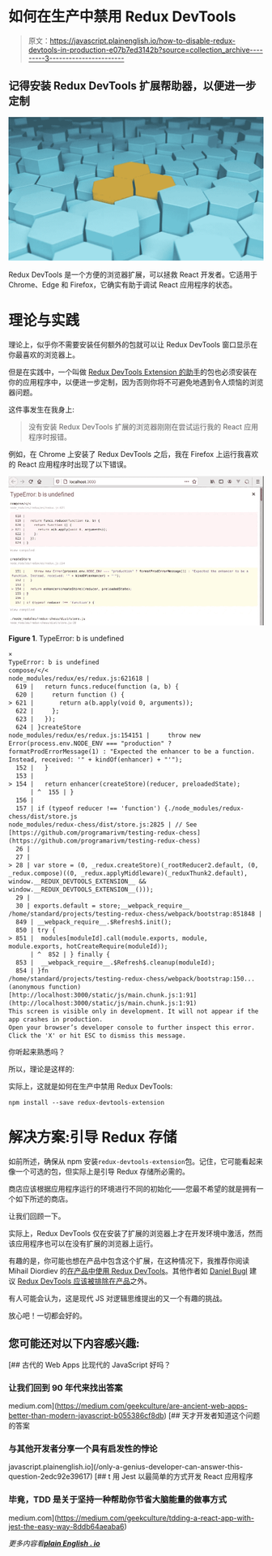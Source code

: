 # 如何在生产中禁用 Redux DevTools

> 原文：<https://javascript.plainenglish.io/how-to-disable-redux-devtools-in-production-e07b7ed3142b?source=collection_archive---------3----------------------->

## 记得安装 Redux DevTools 扩展帮助器，以便进一步定制

![](img/1eb9b5ed6097361515c464f060851927.png)

Redux DevTools 是一个方便的浏览器扩展，可以拯救 React 开发者。它适用于 Chrome、Edge 和 Firefox，它确实有助于调试 React 应用程序的状态。

# 理论与实践

理论上，似乎你不需要安装任何额外的包就可以让 Redux DevTools 窗口显示在你最喜欢的浏览器上。

但是在实践中，一个叫做 [Redux DevTools Extension 的助手](https://www.npmjs.com/package/redux-devtools-extension)的包也必须安装在你的应用程序中，以便进一步定制，因为否则你将不可避免地遇到令人烦恼的浏览器问题。

这件事发生在我身上:

> 没有安装 Redux DevTools 扩展的浏览器刚刚在尝试运行我的 React 应用程序时报错。

例如，在 Chrome 上安装了 Redux DevTools 之后，我在 Firefox 上运行我喜欢的 React 应用程序时出现了以下错误。

![](img/19dc64ff44f80dbe55c4f93725ed51f7.png)

**Figure 1**. TypeError: b is undefined

```
×
TypeError: b is undefined
compose/</<
node_modules/redux/es/redux.js:621618 | 
  619 |   return funcs.reduce(function (a, b) {
  620 |     return function () {
> 621 |       return a(b.apply(void 0, arguments));
  622 |     };
  623 |   });
  624 | }createStore
node_modules/redux/es/redux.js:154151 |     throw new Error(process.env.NODE_ENV === "production" ? formatProdErrorMessage(1) : "Expected the enhancer to be a function. Instead, received: '" + kindOf(enhancer) + "'");
  152 |   }
  153 | 
> 154 |   return enhancer(createStore)(reducer, preloadedState);
      | ^  155 | }
  156 | 
  157 | if (typeof reducer !== 'function') {./node_modules/redux-chess/dist/store.js
node_modules/redux-chess/dist/store.js:2825 | // See [https://github.com/programarivm/testing-redux-chess](https://github.com/programarivm/testing-redux-chess)
  26 | 
  27 | 
> 28 | var store = (0, _redux.createStore)(_rootReducer2.default, (0, _redux.compose)((0, _redux.applyMiddleware)(_reduxThunk2.default), window.__REDUX_DEVTOOLS_EXTENSION__ && window.__REDUX_DEVTOOLS_EXTENSION__()));
  29 | 
  30 | exports.default = store;__webpack_require__
/home/standard/projects/testing-redux-chess/webpack/bootstrap:851848 | 
  849 | __webpack_require__.$Refresh$.init();
  850 | try {
> 851 |  modules[moduleId].call(module.exports, module, module.exports, hotCreateRequire(moduleId));
      | ^  852 | } finally {
  853 |  __webpack_require__.$Refresh$.cleanup(moduleId);
  854 | }fn
/home/standard/projects/testing-redux-chess/webpack/bootstrap:150...(anonymous function)
[http://localhost:3000/static/js/main.chunk.js:1:91](http://localhost:3000/static/js/main.chunk.js:1:91)
This screen is visible only in development. It will not appear if the app crashes in production.
Open your browser’s developer console to further inspect this error.  Click the 'X' or hit ESC to dismiss this message.
```

你听起来熟悉吗？

所以，理论是这样的:

实际上，这就是如何在生产中禁用 Redux DevTools:

```
npm install --save redux-devtools-extension
```

# 解决方案:引导 Redux 存储

如前所述，确保从 npm 安装`redux-devtools-extension`包。记住，它可能看起来像一个可选的包，但实际上是引导 Redux 存储所必需的。

商店应该根据应用程序运行的环境进行不同的初始化——您最不希望的就是拥有一个如下所述的商店。

让我们回顾一下。

实际上，Redux DevTools 仅在安装了扩展的浏览器上才在开发环境中激活，然而该应用程序也可以在没有扩展的浏览器上运行。

有趣的是，你可能也想在产品中包含这个扩展，在这种情况下，我推荐你阅读 Mihail Diordiev 的[在产品中使用 Redux DevTools](https://medium.com/@zalmoxis/using-redux-devtools-in-production-4c5b56c5600f)。其他作者如 [Daniel Bugl](https://medium.com/u/5b3c1d134ac8?source=post_page-----e07b7ed3142b--------------------------------) 建议 [Redux DevTools 应该被排除在产品](https://www.oreilly.com/library/view/learning-redux/9781786462398/004b5cd2-7934-44d0-aec5-80f50154a476.xhtml)之外。

有人可能会认为，这是现代 JS 对逻辑思维提出的又一个有趣的挑战。

放心吧！一切都会好的。

## 您可能还对以下内容感兴趣:

[](https://medium.com/geekculture/are-ancient-web-apps-better-than-modern-javascript-b055386cf8db) [## 古代的 Web Apps 比现代的 JavaScript 好吗？

### 让我们回到 90 年代来找出答案

medium.com](https://medium.com/geekculture/are-ancient-web-apps-better-than-modern-javascript-b055386cf8db) [](/only-a-genius-developer-can-answer-this-question-2edc92e39617) [## 天才开发者知道这个问题的答案

### 与其他开发者分享一个具有启发性的悖论

javascript.plainenglish.io](/only-a-genius-developer-can-answer-this-question-2edc92e39617) [](https://medium.com/geekculture/tdding-a-react-app-with-jest-the-easy-way-8ddb64aeaba6) [## t 用 Jest 以最简单的方式开发 React 应用程序

### 毕竟，TDD 是关于坚持一种帮助你节省大脑能量的做事方式

medium.com](https://medium.com/geekculture/tdding-a-react-app-with-jest-the-easy-way-8ddb64aeaba6) 

*更多内容看*[***plain English . io***](http://plainenglish.io)